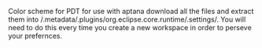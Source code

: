 Color scheme for PDT for use with aptana download all the files and extract them into <workspace>/.metadata/.plugins/org.eclipse.core.runtime/.settings/. You will need to do this every time you create a new workspace in order to perseve your prefernces.
